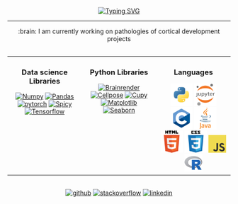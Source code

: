 
<p align="center">
<a href="https://git.io/typing-svg"><img src="https://readme-typing-svg.demolab.com?font=Fira+Code&size=35&duration=1500&pause=1000&color=F70404&center=true&vCenter=true&random=false&width=1500&lines=Hello+there+!;Welcome+to+my+github+profile;I'm+an+Engineer+in+a+Neuroscience+research+Lab;Feel+free+to+get+in+touch" alt="Typing SVG" /></a>
</p>

--------------

<div align="center">  
:brain: I am currently working on pathologies of cortical development projects
</div>

<br>

<table><tr><td valign="top" width="33%">

<div align="center">  
  
### Data science Libraries 
  
<a href="https://github.com/numpy/numpy" target="_blank"> <img alt="Numpy" height="50px" src="https://upload.wikimedia.org/wikipedia/commons/3/31/NumPy_logo_2020.svg" /></a>
<a href="https://github.com/pandas-dev/pandas" target="_blank">  <img alt="Pandas" height="50px" src="https://upload.wikimedia.org/wikipedia/commons/e/ed/Pandas_logo.svg" /></a>
<a href="https://github.com/pytorch/pytorch" target="_blank">  
<img alt="pytorch" height="50px" src="https://raw.githubusercontent.com/pytorch/pytorch/main/docs/source/_static/img/pytorch-logo-dark.png" /></a>
<a href="https://scipy.org" target="_blank">  <img alt="Spicy" height="50px" src="https://scipy.org/images/logo.svg" /></a>
<a href="https://github.com/tensorflow/tensorflow" target="_blank">  <img alt="Tensorflow" height="50px" src="https://raw.githubusercontent.com/gilbarbara/logos/master/logos/tensorflow.svg" /></a>

</div>

</td><td valign="top" width="33%">

<div align="center">
 
### Python Libraries 
  
<a href="https://github.com/brainglobe/brainrender" target="_blank">  <img alt="Brainrender" height="50px" src="https://github.com/LSeu-994/brainrender/blob/master/imgs/three_atlases.png" /></a>  
<a href="https://github.com/MouseLand/cellpose" target="_blank">   <img alt="Cellpose" height="50px" src="https://camo.githubusercontent.com/4628a28297ceb159725f032b3f655ba5a3617321fb67378015c609819653a8c1/687474703a2f2f7777772e63656c6c706f73652e6f72672f7374617469632f696d616765732f6c6f676f2e706e673f7261773d54727565" /></a>
<a href="https://github.com/cupy/cupy" target="_blank">  <img alt="Cupy" height="50px" src="https://raw.githubusercontent.com/cupy/cupy/master/docs/image/cupy_logo_1000px.png" /></a>
<a href="https://github.com/matplotlib/matplotlib" target="_blank">      
<img alt="Matplotlib" height="50px" src="https://camo.githubusercontent.com/55a55cebad6360bda8bca520c61e0e195dc7ee413bf9982f1ba86cab496f2388/68747470733a2f2f6d6174706c6f746c69622e6f72672f5f7374617469632f6c6f676f322e737667" />
</a>
<a href="https://github.com/mwaskom/seaborn" target="_blank">      
<img alt="Seaborn" height="50px" src="https://raw.githubusercontent.com/mwaskom/seaborn/master/doc/_static/logo-wide-lightbg.svg" />
</a>
  </div>

</td><td valign="top" width="33%">
  
<div align="center">  
  
 ### Languages  
  
<img alt="Python" height="50px" src="https://raw.githubusercontent.com/github/explore/80688e429a7d4ef2fca1e82350fe8e3517d3494d/topics/python/python.png" />
<img alt="Jupyter" height="50px" src="https://raw.githubusercontent.com/github/explore/a4691f04ff219c1c2aa02fc61fda41aa43f1459a/topics/jupyter-notebook/jupyter-notebook.png" />
<img alt="C" height="50px" src="https://raw.githubusercontent.com/github/explore/f3e22f0dca2be955676bc70d6214b95b13354ee8/topics/c/c.png" />
<img alt="Java" height="50px" src="https://raw.githubusercontent.com/github/explore/5b3600551e122a3277c2c5368af2ad5725ffa9a1/topics/java/java.png" />
<img alt="html5" height="50px" src="https://raw.githubusercontent.com/github/explore/80688e429a7d4ef2fca1e82350fe8e3517d3494d/topics/html/html.png" />
<img alt="css" height="50px" src="https://raw.githubusercontent.com/github/explore/80688e429a7d4ef2fca1e82350fe8e3517d3494d/topics/css/css.png" />
<img alt="JS" height="40px" src="https://raw.githubusercontent.com/github/explore/80688e429a7d4ef2fca1e82350fe8e3517d3494d/topics/javascript/javascript.png?size=48" />
<img alt="R" height="40px" src="https://raw.githubusercontent.com/github/explore/80688e429a7d4ef2fca1e82350fe8e3517d3494d/topics/r/r.png?size=48" />
</div>

</td></tr></table>  

<br>

<div align="center">
<a href="https://github.com/LSeu-994" target="_blank"><img src=https://img.shields.io/badge/github-%2324292e.svg?&style=for-the-badge&logo=github&logoColor=white alt=github style="margin-bottom: 5px;" /></a>
<a href="https://stackoverflow.com/users/17561930/lseu" target="_blank"><img src=https://img.shields.io/badge/stackoverflow-%23F28032.svg?&style=for-the-badge&logo=stackoverflow&logoColor=white alt=stackoverflow style="margin-bottom: 5px;" /></a>  
<a href="https://linkedin.com/in/lucas-silvagnoli" target="_blank"><img src=https://img.shields.io/badge/linkedin-%231E77B5.svg?&style=for-the-badge&logo=linkedin&logoColor=white alt=linkedin style="margin-bottom: 5px;" /></a>

</div>  



